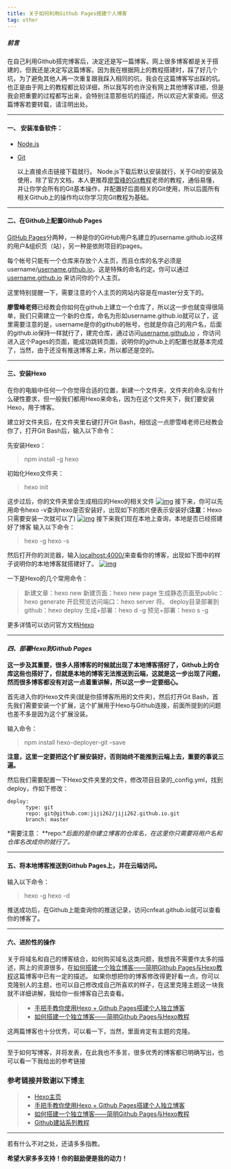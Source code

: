 ```yaml
---
title: 关于如何利用Github Pages搭建个人博客
tag: other
---
```


##### 前言

在自己利用Github搭完博客后，决定还是写一篇博客。网上很多博客都是关于搭建的，但我还是决定写这篇博客。因为我在根据网上的教程搭建时，踩了好几个坑，为了避免其他人再一次重复跟我踩入相同的坑，我会在这篇博客写出踩的坑。也正是由于网上的教程都比较详细，所以我写的也许没有网上其他博客详细，但是我会把重要的过程都写出来，会特别注意那些坑的描述，所以欢迎大家查阅。但这篇博客若要转载，请注明出处。

------

#### 一、 安装准备软件：

- [Node.js](http://nodejs.org/)

- [Git](http://git-scm.com/)

    以上直接点击链接下载就行。
    Node.js下载后默认安装就行，关于Git的安装及使用，除了官方文档，本人更推荐[廖雪峰的Git教程](http://www.liaoxuefeng.com/wiki/0013739516305929606dd18361248578c67b8067c8c017b000/)老师的教程，通俗易懂，并让你学会所有的Git基本操作，并配置好后面相关的Git使用，所以后面所有相关Github上的操作均以你学习完Git教程为基础。

------

#### 二、在Github上配置Github Pages

[GitHub Pages](https://link.zhihu.com/?target=https%3A//pages.github.com/)分两种，一种是你的GitHub用户名建立的username.github.io这样的用户&组织页（站），另一种是依附项目的pages。

每个帐号只能有一个仓库来存放个人主页，而且仓库的名字必须是username/[username.github.io](http://username.github.io/)，这是特殊的命名约定。你可以通过[username.github.io](http://username.github.io/) 来访问你的个人主页。

这里特别提醒一下，需要注意的个人主页的网站内容是在master分支下的。

**廖雪峰老师**已经教会你如何在github上建立一个仓库了，所以这一步也就变得很简单，我们只需建立一个新的仓库，命名为形如username.github.io就可以了，这里需要注意的是，username是你的github的帐号，也就是你自己的用户名，后面的github.io保持一样就行了，建完仓库，通过访问[username.github.io](http://username.github.io/) ，你访问进入这个Pages的页面，能成功跳转页面，说明你的github上的配置也就基本完成了，当然，由于还没有推送博客上来，所以都还是空的。

------

#### 三、安装Hexo

在你的电脑中任何一个你觉得合适的位置，新建一个文件夹，文件夹的命名没有什么硬性要求，但一般我们都用Hexo来命名，因为在这个文件夹下，我们要安装Hexo，用于博客。

建立好文件夹后，在文件夹里右键打开Git Bash，相信这一点廖雪峰老师已经教会你了，打开Git Bash后，输入以下命令：

先安装Hexo：

> npm install -g hexo

初始化Hexo文件夹：

> hexo init

这步过后，你的文件夹里会生成相应的Hexo的相关文件
[![img](http://jycloud.9uads.com/web/GetObject.aspx?filekey=b6f92cee3776a76d6d529a60df428026)](http://jycloud.9uads.com/web/GetObject.aspx?filekey=b6f92cee3776a76d6d529a60df428026)
接下来，你可以先用命令hexo -v查询hexo是否安装好，出现如下的图片便表示安装好(**注意**：Hexo只需要安装一次就可以了)
[![img](http://ojplrudb4.bkt.clouddn.com/QQ%E6%88%AA%E5%9B%BE20170302215635.png)](http://ojplrudb4.bkt.clouddn.com/QQ截图20170302215635.png)
接下来我们现在本地上查询，本地是否已经搭建好了博客
输入以下命令：

> hexo -g
> hexo -s

然后打开你的浏览器，输入<localhost:4000/>来查看你的博客，出现如下图中的样子说明你的本地博客就搭建好了。
[![img](http://ojplrudb4.bkt.clouddn.com/QQ%E6%88%AA%E5%9B%BE20170302220110.png)](http://ojplrudb4.bkt.clouddn.com/QQ截图20170302220110.png)

一下是Hexo的几个常用命令：

> 新建文章：hexo new
> 新建页面：hexo new page
> 生成静态页面至public：hexo generate
> 开启预览访问端口：hexo server
> 将。
> deploy目录部署到github：hexo deploy
> 生成+部署：hexo d -g
> 预览+部署：hexo s -g

更多详情可以访问官方文档[Hexo](https://hexo.io/zh-cn/)

------

#### *四、部署Hexo到Github Pages*

**这一步及其重要，很多人搭博客的时候就出现了本地博客搭好了，Github上的仓库这些也搭好了，但就是本地的博客无法推送到云端，这就是这一步出现了问题，然而很多博客都没有对这一点着重讲解，所以这一步一定要细心。**

首先进入你的Hexo文件夹(就是你搭博客所用的文件夹)，然后打开Git Bash，首先我们需要安装一个扩展，这个扩展用于Hexo与Github连接，前面所提到的问题也差不多是因为这个扩展没装。

输入命令：

> npm install hexo-deployer-git –save

**注意，这里一定要把这个扩展安装好，否则始终不能推到云端上去，重要的事说三遍。**

然后我们需要配置一下Hexo文件夹里的文件，修改项目目录的_config.yml，找到deploy，作如下修改：

```
deploy:
	  type: git
	  repo: git@github.com:jiji262/jiji262.github.io.git
	  branch: master
```

*需要注意： **repo:**后面的是你建立博客的仓库名，在这里你只需要将用户名和仓库名改成你的就行了。*

------

#### 五、将本地博客推送到Github Pages上，并在云端访问。

输入以下命令：

> hexo -g
> hexo -d

推送成功后，在Github上能查询你的推送记录，访问cnfeat.github.io就可以查看你的博客了。

------

#### 六、进阶性的操作

关于将域名和自己的博客结合，如何购买域名这类问题，我想我不需要作太多的描述，网上的资源很多，在[如何搭建一个独立博客——简明Github Pages与Hexo教程](https://link.zhihu.com/?target=http%3A//www.jianshu.com/p/05289a4bc8b2)这篇博客中已有一定的描述。
如果你想把你的博客修改得更好看一点，你可以克隆别人的主题，也可以自己修改成自己所喜欢的样子，在这里克隆主题这一块我就不详细讲解，我给你一些博客自己去查看。

> - [手把手教你使用Hexo + Github Pages搭建个人独立博客](https://www.google.com.hk/url?sa=t&rct=j&q=&esrc=s&source=web&cd=1&cad=rja&uact=8&ved=0ahUKEwj84NfB7rfSAhXo7YMKHV7zDfsQFggbMAA&url=https%3A%2F%2Fzhuanlan.zhihu.com%2Fp%2F20760507&usg=AFQjCNHWtLDmniPQ_AOcJM-SnDlSzG_QxA)
> - [如何搭建一个独立博客——简明Github Pages与Hexo教程](https://link.zhihu.com/?target=http%3A//www.jianshu.com/p/05289a4bc8b2)

这两篇博客也十分优秀，可以看一下，当然，里面肯定有主题的克隆。

------

至于如何写博客，并将发表，在此我也不多言，很多优秀的博客都已明确写出，也可以看一下我给出的参考链接

### 参考链接并致谢以下博主

> - [Hexo主页](https://link.zhihu.com/?target=https%3A//hexo.io/)
> - [手把手教你使用Hexo + Github Pages搭建个人独立博客](https://www.google.com.hk/url?sa=t&rct=j&q=&esrc=s&source=web&cd=1&cad=rja&uact=8&ved=0ahUKEwj84NfB7rfSAhXo7YMKHV7zDfsQFggbMAA&url=https%3A%2F%2Fzhuanlan.zhihu.com%2Fp%2F20760507&usg=AFQjCNHWtLDmniPQ_AOcJM-SnDlSzG_QxA)
> - [如何搭建一个独立博客——简明Github Pages与Hexo教程](https://link.zhihu.com/?target=http%3A//www.jianshu.com/p/05289a4bc8b2)
> - [Github建站系列教程](http://www.pchou.info/ssgithubPage/2013-01-03-build-github-blog-page-01.html)

------

若有什么不对之处，还请多多指教。

**希望大家多多支持！你的鼓励便是我的动力！**